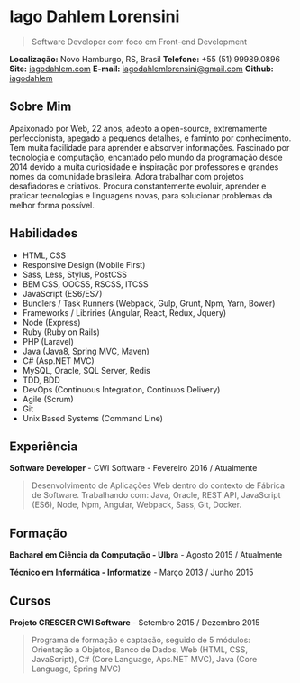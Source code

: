 # Iago Dahlem Lorensini

> Software Developer com foco em Front-end Development

**Localização:** Novo Hamburgo, RS, Brasil
**Telefone:** +55 (51) 99989.0896
**Site:** [iagodahlem.com](http://iagodahlem.com)
**E-mail:** iagodahlemlorensini@gmail.com
**Github:** [iagodahlem](https://github.com/iagodahlem)

## Sobre Mim

Apaixonado por Web, 22 anos, adepto a open-source, extremamente perfeccionista, apegado a pequenos detalhes, e faminto por conhecimento. Tem muita facilidade para aprender e absorver informações. Fascinado por tecnologia e computação, encantado pelo mundo da programação desde 2014 devido a muita curiosidade e inspiração por professores e grandes nomes da comunidade brasileira. Adora trabalhar com projetos desafiadores e criativos. Procura constantemente evoluir, aprender e praticar tecnologias e linguagens novas, para solucionar problemas da melhor forma possível.

## Habilidades

- HTML, CSS
- Responsive Design (Mobile First)
- Sass, Less, Stylus, PostCSS
- BEM CSS, OOCSS, RSCSS, ITCSS
- JavaScript (ES6/ES7)
- Bundlers / Task Runners (Webpack, Gulp, Grunt, Npm, Yarn, Bower)
- Frameworks / Libriries (Angular, React, Redux, Jquery)
- Node (Express)
- Ruby (Ruby on Rails)
- PHP (Laravel)
- Java (Java8, Spring MVC, Maven)
- C# (Asp.NET MVC)
- MySQL, Oracle, SQL Server, Redis
- TDD, BDD
- DevOps (Continuous Integration, Continuos Delivery)
- Agile (Scrum)
- Git
- Unix Based Systems (Command Line)

## Experiência

**Software Developer** - CWI Software - Fevereiro 2016 / Atualmente

> Desenvolvimento de Aplicações Web dentro do contexto de Fábrica de Software. Trabalhando com: Java, Oracle, REST API, JavaScript (ES6), Node, Npm, Angular, Webpack, Sass, Git, Docker.

## Formação

**Bacharel em Ciência da Computação - Ulbra** - Agosto 2015 / Atualmente

**Técnico em Informática - Informatize** - Março 2013 / Junho 2015

## Cursos

**Projeto CRESCER CWI Software** - Setembro 2015 / Dezembro 2015

> Programa de formação e captação, seguido de 5 módulos: Orientação a Objetos, Banco de Dados, Web (HTML, CSS, JavaScript), C# (Core Language, Aps.NET MVC), Java (Core Language, Spring MVC)
